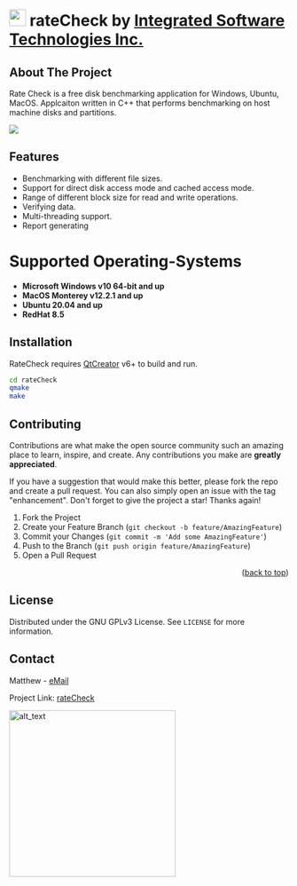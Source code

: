 # [<img alt="" width="30x" src="https://static.wixstatic.com/media/b3d4ff_6d86c4d4b77245d8894a815b759ed7fd~mv2.png/v1/fill/w_132,h_119,al_c,usm_0.66_1.00_0.01,enc_auto/logo.png" />](https://integratedsw.tech) rateCheck by [Integrated Software Technologies Inc.](https://integratedsw.tech)


<!-- ABOUT THE PROJECT -->
## About The Project
Rate Check is a free disk benchmarking application for Windows, Ubuntu, MacOS. Applcaiton written in C++ that performs benchmarking on host machine disks and partitions.

[<img src="//upload.wikimedia.org/wikipedia/commons/thumb/a/ae/TheQtCompany_Logo.png/200px-TheQtCompany_Logo.png" />](https://www.qt.io/)

## Features
- Benchmarking with different file sizes.
- Support for direct disk access mode and cached access mode.
- Range of different block size for read and write operations.
- Verifying data.
- Multi-threading support.
- Report generating

# Supported Operating-Systems
* **Microsoft Windows v10 64-bit and up**
* **MacOS Monterey v12.2.1 and up**
* **Ubuntu 20.04 and up**
* **RedHat 8.5**

## Installation

RateCheck requires [QtCreator](https://www.qt.io/) v6+ to build and run.


```sh
cd rateCheck
qmake
make
```

## Contributing

Contributions are what make the open source community such an amazing place to learn, inspire, and create. Any contributions you make are **greatly appreciated**.

If you have a suggestion that would make this better, please fork the repo and create a pull request. You can also simply open an issue with the tag "enhancement".
Don't forget to give the project a star! Thanks again!

1. Fork the Project
2. Create your Feature Branch (`git checkout -b feature/AmazingFeature`)
3. Commit your Changes (`git commit -m 'Add some AmazingFeature'`)
4. Push to the Branch (`git push origin feature/AmazingFeature`)
5. Open a Pull Request

<p align="right">(<a href="#top">back to top</a>)</p>


## License

Distributed under the GNU GPLv3 License. See `LICENSE` for more information.


## Contact

Matthew - [eMail](mailto:matt@integratedsw.tech?subject=rateCheck)

Project Link: [rateCheck](https://github.com/mathieeo/rateCheck)

[<img alt="alt_text" width="300x" src="https://static.wixstatic.com/media/b3d4ff_fd5635e886fa4ff1ab24e822f2fc4bbc~mv2.gif" />](https://integratedsw.tech)
